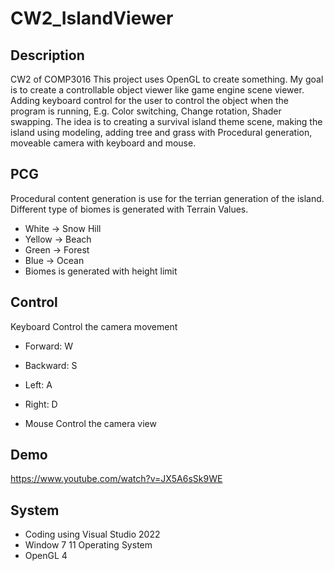 # CW2_IslandViewer
## Description
  CW2 of COMP3016
  This project uses OpenGL to create something.
  My goal is to create a controllable object viewer like game engine scene viewer.
  Adding keyboard control for the user to control the object when the program is running, E.g. Color switching, Change rotation, Shader swapping.
  The idea is to creating a survival island theme scene, making the island using modeling, adding tree and grass with Procedural generation, moveable camera with keyboard and mouse.

## PCG
Procedural content generation is use for the terrian generation of the island. 
Different type of biomes is generated with Terrain Values. 
* White -> Snow Hill
* Yellow -> Beach
* Green -> Forest
* Blue -> Ocean
* Biomes is generated with height limit


## Control
  Keyboard Control the camera movement
* Forward:  W
* Backward: S
* Left:     A
* Right:    D
  
* Mouse Control the camera view

## Demo
https://www.youtube.com/watch?v=JX5A6sSk9WE

## System
* Coding using Visual Studio 2022
* Window 7 11 Operating System
* OpenGL 4
